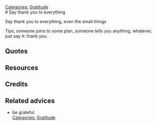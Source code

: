 [Categories:](../Categories/index.md) [Gratitude](../Categories/Gratitude.md)<br># Say thank you to everything

Say thank you to everything, even the small things

Tips, someone joins to some plan, someone tells you anything, whatever, just say it: thank you.

## Quotes

## Resources

## Credits

## Related advices

- be grateful
<br>[Categories:](../Categories/index.md) [Gratitude](../Categories/Gratitude.md)